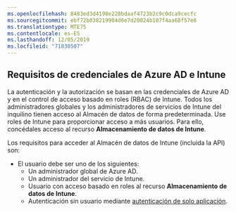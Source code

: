 ```yaml
---
ms.openlocfilehash: 8483ed3d4198e228bdaaf4723b2c9c0dca9cecfc
ms.sourcegitcommit: ebf72b038219904d6e7d20024b107f4aa68f57e6
ms.translationtype: MTE75
ms.contentlocale: es-ES
ms.lasthandoff: 12/05/2019
ms.locfileid: "71830507"
---
```

<!-- This include is part of the Intune Data Warehouse documentation. -->

## <a name="azure-ad-and-intune-credential-requirements"></a>Requisitos de credenciales de Azure AD e Intune

La autenticación y la autorización se basan en las credenciales de Azure AD y en el control de acceso basado en roles (RBAC) de Intune. Todos los administradores globales y los administradores de servicios de Intune del inquilino tienen acceso al Almacén de datos de forma predeterminada. Use roles de Intune para proporcionar acceso a más usuarios. Para ello, concédales acceso al recurso **Almacenamiento de datos de Intune**.

Los requisitos para acceder al Almacén de datos de Intune (incluida la API) son:

- El usuario debe ser uno de los siguientes:
  - Un administrador global de Azure AD.
  - Un administrador del servicio de Intune.
  - Usuario con acceso basado en roles al recurso **Almacenamiento de datos de Intune**.
  - Autenticación sin usuario mediante [autenticación de solo aplicación](../developer/data-warehouse-app-only-auth.md). 
